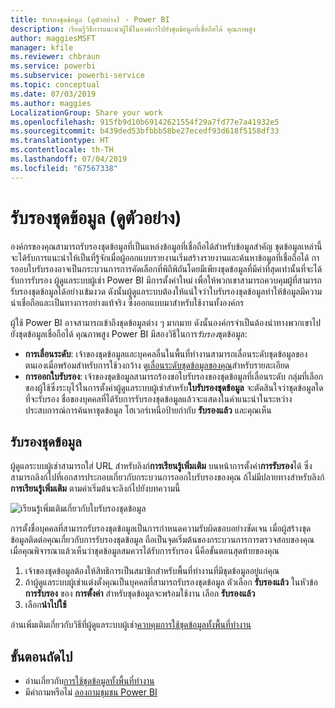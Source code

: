 ```yaml
---
title: รับรองชุดข้อมูล (ดูตัวอย่าง) - Power BI
description: เรียนรู้วิธีการแนะนำผู้ใช้ในองค์กรไปยังชุดข้อมูลที่เชื่อถือได้ คุณภาพสูง
author: maggiesMSFT
manager: kfile
ms.reviewer: chbraun
ms.service: powerbi
ms.subservice: powerbi-service
ms.topic: conceptual
ms.date: 07/03/2019
ms.author: maggies
LocalizationGroup: Share your work
ms.openlocfilehash: 915fb9d10b69142621554f29a7fd77e7a41932e5
ms.sourcegitcommit: b439ded53bfbbb58be27ecedf93d618f5158df33
ms.translationtype: HT
ms.contentlocale: th-TH
ms.lasthandoff: 07/04/2019
ms.locfileid: "67567338"
---
```

# <a name="certify-datasets-preview"></a>รับรองชุดข้อมูล (ดูตัวอย่าง)

องค์กรของคุณสามารถรับรองชุดข้อมูลที่เป็นแหล่งข้อมูลที่เชื่อถือได้สำหรับข้อมูลสำคัญ ชุดข้อมูลเหล่านี้จะได้รับการแนะนำให้เป็นที่รู้จักเมื่อผู้ออกแบบรายงานเริ่มสร้างรายงานและค้นหาข้อมูลที่เชื่อถือได้ การออบใบรับรองอาจเป็นกระบวนการการคัดเลือกที่พิถีพิถันโดยมีเพียงชุดข้อมูลที่มีค่าที่สุดเท่านั้นที่จะได้รับการรับรอง ผู้ดูแลระบบผู้เช่า Power BI มีการตั้งค่าใหม่ เพื่อให้พวกเขาสามารถควบคุมผู้ที่สามารถรับรองชุดข้อมูลได้อย่างเข้มงวด ดังนั้นผู้ดูแลระบบต้องให้แน่ใจว่าใบรับรองชุดข้อมูลทำให้ข้อมูลมีความน่าเชื่อถือและเป็นทางการอย่างแท้จริง ซึ่งออกแบบมาสำหรับใช้งานทั้งองค์กร

ผู้ใช้ Power BI อาจสามารถเข้าถึงชุดข้อมูลต่าง ๆ มากมาย ดังนั้นองค์กรจำเป็นต้องนำทางพวกเขาไปยังชุดข้อมูลเชื่อถือได้ คุณภาพสูง Power BI มีสองวิธีในการ*รับรอง*ชุดข้อมูล:

- **การเลื่อนระดับ**: เจ้าของชุดข้อมูลและบุคคลอื่นในพื้นที่ทำงานสามารถเลื่อนระดับชุดข้อมูลของตนเองเมื่อพร้อมสำหรับการใช้วงกว้าง ดู[เลื่อนระดับชุดข้อมูลของคุณ](service-datasets-promote.md)สำหรับรายละเอียด 
- **การออกใบรับรอง**: เจ้าของชุดข้อมูลสามารถร้องขอใบรับรองของชุดข้อมูลที่เลื่อนระดับ กลุ่มที่เลือกของผู้ใช้ซึ่งระบุไว้ในการตั้งค่าผู้ดูแลระบบผู้เช่าสำหรับ**ใบรับรองชุดข้อมูล** จะตัดสินใจว่าชุดข้อมูลใดที่จะรับรอง ชื่อของบุคคลที่ได้รับการรับรองชุดข้อมูลแล้วจะแสดงในคำแนะนำในระหว่างประสบการณ์การค้นหาชุดข้อมูล โฮเวอร์เหนือป้ายกำกับ **รับรองแล้ว** และคุณเห็น

## <a name="certify-a-dataset"></a>รับรองชุดข้อมูล

ผู้ดูแลระบบผู้เช่าสามารถใส่ URL สำหรับลิงก์**การเรียนรู้เพิ่มเติม** บนหน้าการตั้งค่า**การรับรอง**ได้  ซึ่งสามารถลิงก์ไปที่เอกสารประกอบเกี่ยวกับกระบวนการออกใบรับรองของคุณ ถ้ไม่มีปลายทางสำหรับลิงก์**การเรียนรู้เพิ่มเติม** ตามค่าเริ่มต้นจะลิงก์ไปยังบทความนี้

![เรียนรู้เพิ่มเติมเกี่ยวกับใบรับรองชุดข้อมูล](media/service-datasets-certify-promote/power-bi-dataset-learn-more-certification.png)

การตั้งชื่อบุคคลที่สามารถรับรองชุดข้อมูลเป็นการกำหนดความรับผิดชอบอย่างชัดเจน เมื่อผู้สร้างชุดข้อมูลติดต่อคุณเกี่ยวกับการรับรองชุดข้อมูล ถือเป็นจุดเริ่มต้นของกระบวนการการตรวจสอบของคุณ เมื่อคุณพิจารณาแล้วเห็นว่าชุดข้อมูลสมควรได้รับการรับรอง นี่คือขั้นตอนสุดท้ายของคุณ

1. เจ้าของชุดข้อมูลต้องให้สิทธิการเป็นสมาชิกสำหรับพื้นที่ทำงานที่มีชุดข้อมูลอยู่แก่คุณ
1. ถ้าผู้ดูแลระบบผู้เช่าแต่งตั้งคุณเป็นบุคคลที่สามารถรับรองชุดข้อมูล ตัวเลือก **รับรองแล้ว** ในหัวข้อ **การรับรอง** ของ **การตั้งค่า** สำหรับชุดข้อมูลจะพร้อมใช้งาน เลือก **รับรองแล้ว**
1. เลือก**นำไปใช้**

อ่านเพิ่มเติมเกี่ยวกับวิธีที่ผู้ดูแลระบบผู้เช่า[ควบคุมการใช้ชุดข้อมูลทั้งพื้นที่ทำงาน](service-datasets-admin-across-workspaces.md)

## <a name="next-steps"></a>ขั้นตอนถัดไป

* อ่านเกี่ยวกับ[การใช้ชุดข้อมูลทั้งพื้นที่ทำงาน](service-datasets-across-workspaces.md)
* มีคำถามหรือไม่ [ลองถามชุมชน Power BI](http://community.powerbi.com/)
